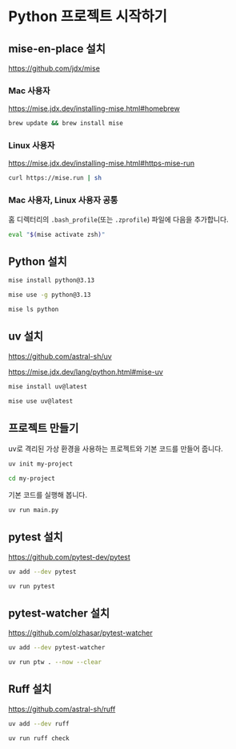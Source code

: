 # Python 프로젝트 시작하기

## mise-en-place 설치

<https://github.com/jdx/mise>

### Mac 사용자

<https://mise.jdx.dev/installing-mise.html#homebrew>

```bash
brew update && brew install mise
```

### Linux 사용자

<https://mise.jdx.dev/installing-mise.html#https-mise-run>

```bash
curl https://mise.run | sh
```

### Mac 사용자, Linux 사용자 공통

홈 디렉터리의 `.bash_profile`(또는 `.zprofile`) 파일에 다음을 추가합니다.

```bash
eval "$(mise activate zsh)"
```

## Python 설치

```bash
mise install python@3.13

mise use -g python@3.13

mise ls python
```

## uv 설치

<https://github.com/astral-sh/uv>

<https://mise.jdx.dev/lang/python.html#mise-uv>

```bash
mise install uv@latest

mise use uv@latest
```

## 프로젝트 만들기

uv로 격리된 가상 환경을 사용하는 프로젝트와 기본 코드를 만들어 줍니다.

```bash
uv init my-project

cd my-project
```

기본 코드를 실행해 봅니다.

```bash
uv run main.py
```

## pytest 설치

<https://github.com/pytest-dev/pytest>

```bash
uv add --dev pytest
```

```bash
uv run pytest
```

## pytest-watcher 설치

<https://github.com/olzhasar/pytest-watcher>

```bash
uv add --dev pytest-watcher
```

```bash
uv run ptw . --now --clear
```

## Ruff 설치

<https://github.com/astral-sh/ruff>

```bash
uv add --dev ruff
```

```bash
uv run ruff check
```
